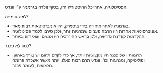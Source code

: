 הפסיכולוגיה, אחרי כל ההיסטוריה הזו, בסוף נולדה בגרמניה ע"י וונדט.

למה גרמניה?
- בגרמניה לאחר איחודה בידי ביסמרק, היו אוניברסיטאות רבות מאד.
- אוניברסיטאות אחרות היו הרבה פעמים שמרניות יותר, ולכן סירבו ללמד פסיכולוגיה.
- התקדמות קפדנית נדרשה, ולכן בראש ההיררכיה היו אנשים יוצאי דופן ביותר.

למה לא פכנר?
- תרומותיו של פכנר היו מקצועיות יותר, אך כדי לקדם תחום יש צורך בארגון, ופוליטיקה, ומנהיגות וכו'. וונדט תרם רבות מאלו, יותר מאשר אשכרה תרומה מקצועית, לעומת פכנר.